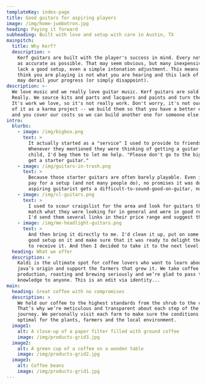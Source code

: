```yaml
---
templateKey: index-page
title: Good guitars for aspiring players
image: /img/home-jumbotron.jpg
heading: Paying it forward
subheading: Built with love and setup with care in Austin, TX
mainpitch:
  title: Why Kerf?
  description: >
    Kerf guitars are built with the player's success in mind. Every note should be as easy to play and sound
    as accurate as possible. That may seem obvious, but many inexpensive guitars
    lack a good setup, even a simple intonation adjustment. This means that what you
    think you are playing is not what you are hearing and this lack of correct feedback
    may derail your progress (or simply disappoint).
description: >-
  We love music and we really love guitar music. Kerf guitars are sold roughly at cost.
  Really. We source kits and parts and lacquers and paints and turn them into good guitars.
  It's work we love, so it's not really work. Don't worry, it's not our day job. We think
  of it as a karma project -- we build them so that you have a better experience playing
  and you cover our costs so we can build another one for someone else.
intro:
  blurbs:
    - image: /img/bigbox.png
      text: >
        It actually started as a "service" I used to provide to friends and co-workers.
        Whenever they mentioned they were thinking of getting a guitar for a friend or
        child, I'd beg them to let me help. "Please don't go to the big box store and
        get a starter guitar."
    - image: /img/guitars-in-trash.png
      text: >
        Because those starter guitars are often barely playable. Even if you 
        pay for a setup (and not many people do), no promises it was done well. So the excited,
        aspiring guitarist gets a difficult-to-sound-good-on-guitar, no matter how hard they practice.
    - image: /img/cl-guitars.png
      text: >
        I used to scour craigslist for the area and look for guitars that seemed to 
        match what they were looking for in general and were in good repair and priced well. 
        I'd send them several links in their price range and suggest they buy one of them.
    - image: /img/me-headlight-guitars.png
      text: >
        And then bring it directly to me. I'd clean it up, put on some new strings, do a 
        good setup on it and make sure that it was ready to delight the new player who was about
        to receive it. And then I decided to take it to the next level.
  heading: What we offer
  description: >
    Kaldi is the ultimate spot for coffee lovers who want to learn about their
    java’s origin and support the farmers that grew it. We take coffee
    production, roasting and brewing seriously and we’re glad to pass that
    knowledge to anyone. This is an edit via identity...
main:
  heading: Great coffee with no compromises
  description: >
    We hold our coffee to the highest standards from the shrub to the cup.
    That’s why we’re meticulous and transparent about each step of the coffee’s
    journey. We personally visit each farm to make sure the conditions are
    optimal for the plants, farmers and the local environment.
  image1:
    alt: A close-up of a paper filter filled with ground coffee
    image: /img/products-grid3.jpg
  image2:
    alt: A green cup of a coffee on a wooden table
    image: /img/products-grid2.jpg
  image3:
    alt: Coffee beans
    image: /img/products-grid1.jpg
---
```

